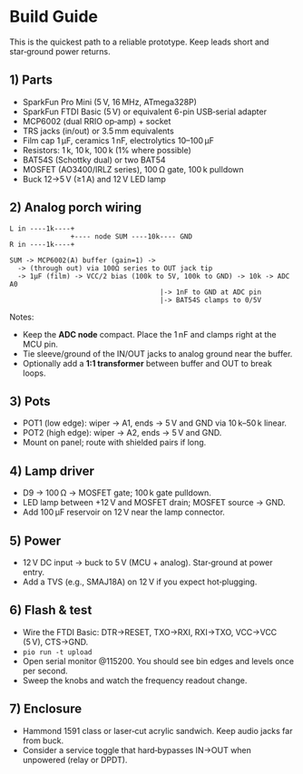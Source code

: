 # Build Guide

This is the quickest path to a reliable prototype. Keep leads short and star‑ground power returns.

## 1) Parts
- SparkFun Pro Mini (5 V, 16 MHz, ATmega328P)
- SparkFun FTDI Basic (5 V) or equivalent 6-pin USB‑serial adapter
- MCP6002 (dual RRIO op‑amp) + socket
- TRS jacks (in/out) or 3.5 mm equivalents
- Film cap 1 µF, ceramics 1 nF, electrolytics 10–100 µF
- Resistors: 1 k, 10 k, 100 k (1% where possible)
- BAT54S (Schottky dual) or two BAT54
- MOSFET (AO3400/IRLZ series), 100 Ω gate, 100 k pulldown
- Buck 12→5 V (≥1 A) and 12 V LED lamp

## 2) Analog porch wiring
```
L in ----1k----+
               +---- node SUM ----10k---- GND
R in ----1k----+

SUM -> MCP6002(A) buffer (gain=1) ->
  -> (through out) via 100Ω series to OUT jack tip
  -> 1µF (film) -> VCC/2 bias (100k to 5V, 100k to GND) -> 10k -> ADC A0
                                     |-> 1nF to GND at ADC pin
                                     |-> BAT54S clamps to 0/5V
```

Notes:
- Keep the **ADC node** compact. Place the 1 nF and clamps right at the MCU pin.
- Tie sleeve/ground of the IN/OUT jacks to analog ground near the buffer.
- Optionally add a **1:1 transformer** between buffer and OUT to break loops.

## 3) Pots
- POT1 (low edge): wiper → A1, ends → 5 V and GND via 10 k–50 k linear.
- POT2 (high edge): wiper → A2, ends → 5 V and GND.
- Mount on panel; route with shielded pairs if long.

## 4) Lamp driver
- D9 → 100 Ω → MOSFET gate; 100 k gate pulldown.
- LED lamp between +12 V and MOSFET drain; MOSFET source → GND.
- Add 100 µF reservoir on 12 V near the lamp connector.

## 5) Power
- 12 V DC input → buck to 5 V (MCU + analog). Star‑ground at power entry.
- Add a TVS (e.g., SMAJ18A) on 12 V if you expect hot‑plugging.

## 6) Flash & test
- Wire the FTDI Basic: DTR→RESET, TXO→RXI, RXI→TXO, VCC→VCC (5 V), CTS→GND.
- `pio run -t upload`
- Open serial monitor @115200. You should see bin edges and levels once per second.
- Sweep the knobs and watch the frequency readout change.

## 7) Enclosure
- Hammond 1591 class or laser‑cut acrylic sandwich. Keep audio jacks far from buck.
- Consider a service toggle that hard‑bypasses IN→OUT when unpowered (relay or DPDT).
